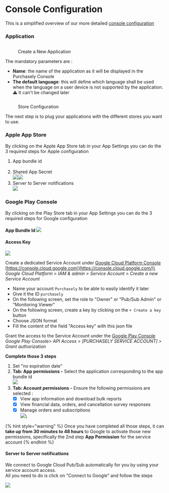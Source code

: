 # Console Configuration

This is a simplified overview of our more detailed [console configuration](console-configuration/installation.md#creating-a-new-app)

### Application

<figure><img src="../.gitbook/assets/image%20(59)%20(2).png" alt=""><figcaption><p>Create a New Application</p></figcaption></figure>

The mandatory parameters are :

* **Name**: the name of the application as it will be displayed in the Purchasely Console
* **The default language**: this will define which language shall be used when the language on a user device is not supported by the application. ⚠️ It can't be changed later

<figure><img src="../.gitbook/assets/image%20(32).png" alt=""><figcaption><p>Store Configuration</p></figcaption></figure>

The next step is to plug your applications with the different stores you want to use.

### Apple App Store

By clicking on the Apple App Store tab in your App Settings you can do the 3 required steps for Apple configuration

1. App bundle id\
   <img src="../.gitbook/assets/SCR-20220617-mwm.png" alt="" data-size="original">
2. Shared App Secret\
   ![](../.gitbook/assets/SCR-20220617-mwy.png)![](../.gitbook/assets/SCR-20220617-myi.png)
3. Server to Server notifications\
   ![](../.gitbook/assets/SCR-20220617-mzk.png)

### Google Play Console

By clicking on the Play Store tab in your App Settings you can do the 3 required steps for Google configuration

#### App Bundle Id ![](../.gitbook/assets/SCR-20220617-n4t.png)

#### Access Key

![](../.gitbook/assets/SCR-20220617-n68.png)

Create a dedicated Service Account under [Google Cloud Platform Console](https://console.cloud.google.com/) [https://console.cloud.google.com](https://console.cloud.google.com/)\
_Google Cloud Platform > IAM & admin > Service Account > Create a new Service Account_

* Name your account `Purchasely` to be able to easily identify it later
* Give it the ID `purchasely`
* On the following screen, set the role to "Owner" or "Pub/Sub Admin" or "Monitoring Viewer"&#x20;
* On the following screen, create a key by clicking on the `+ Create a key` button
* Choose JSON format
* Fill the content of the field "Access key" with this json file

Grant the access to the Service Account under the [Google Play Console](https://play.google.com/console/u/0/developers/api-access)\
_Google Play Console> API Access > \[PURCHASELY SERVICE ACCOUNT] > Grant authorization_

**Complete those 3 steps**

1. Set "no expiration date"
2. **Tab: App permissions -** Select the application corresponding to the app bundle id\
   ![](../.gitbook/assets/SCR-20220617-n7r.png)
3. **Tab: Account permissions -** Ensure the following permissions are selected :
   * [x] View app information and download bulk reports
   * [x] View financial data, orders, and cancellation survey responses
   * [x] Manage orders and subscriptions\
     ![](../.gitbook/assets/SCR-20220617-n8a.png)\\

{% hint style="warning" %}
Once you have completed all those steps, it can **take up from 30 minutes to 48 hours** to Google to activate those new permissions, specifically the 2nd step **App Permission** for the service account
{% endhint %}

#### Server to Server notifications

We connect to Google Cloud Pub/Sub automatically for you by using your service account access.\
All you need to do is click on "Connect to Google" and follow the steps

![](../.gitbook/assets/SCR-20220617-nee.png)
